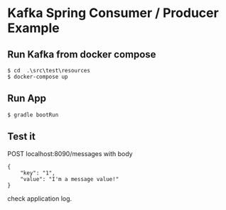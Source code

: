# Kafka Spring Consumer / Producer Example

## Run Kafka from docker compose
```
$ cd  .\src\test\resources
$ docker-compose up
```

## Run App
```
$ gradle bootRun
```

## Test it

POST localhost:8090/messages 
with body
```
{
	"key": "1",
	"value": "I'm a message value!"
}
```

check application log.